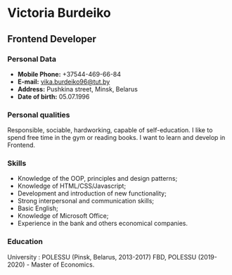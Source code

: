 # Victoria Burdeiko

## Frontend Developer

### Personal Data

* **Mobile Phone:** +37544-469-66-84
* **E-mail:** vika.burdeiko96@tut.by
* **Address:** Pushkina street, Minsk, Belarus
* **Date of birth:** 05.07.1996

### Personal qualities

Responsible, sociable, hardworking, capable of self-education. I like to spend free time in the gym or reading books. I want to learn and develop in Frontend.

### Skills

* Knowledge of the OOP, principles and design patterns;
* Knowledge of HTML/CSS/Javascript;
* Development and introduction of new functionality;
* Strong interpersonal and communication skills;
* Basic English;
* Knowledge of Microsoft Office;
* Experience in the bank and others economical companies.


### Education

University : POLESSU (Pinsk, Belarus, 2013-2017) FBD, 
POLESSU (2019-2020) - Master of Economics.
